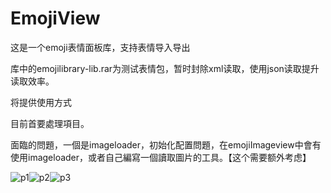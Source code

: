 # EmojiView

这是一个emoji表情面板库，支持表情导入导出

库中的emojilibrary-lib.rar为测试表情包，暂时封除xml读取，使用json读取提升读取效率。

将提供使用方式

目前首要處理項目。

面臨的問題，一個是imageloader，初始化配置問題，在emojiImageview中會有使用imageloader，或者自己編寫一個讀取圖片的工具。【这个需要额外考虑】

![p1](http://ww2.sinaimg.cn/bmiddle/6e4e0c91gw1evo914r2r6j20k00zk773.jpg)![p2](http://ww1.sinaimg.cn/bmiddle/6e4e0c91gw1evo915l4zaj20k00zk0vm.jpg)![p3](http://ww3.sinaimg.cn/bmiddle/6e4e0c91gw1evo916ajhqj20k00zktbp.jpg)
